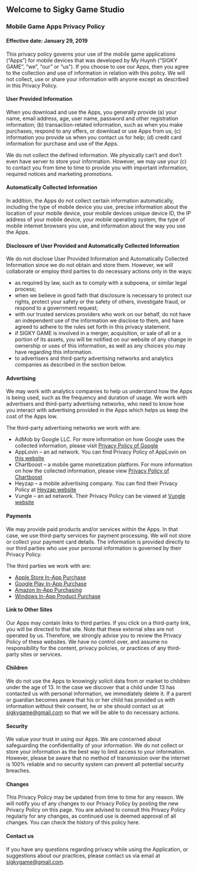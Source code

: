 ## Welcome to Sigky Game Studio

### Mobile Game Apps Privacy Policy
#### Effective date: January 29, 2019

This privacy policy governs your use of the mobile game applications (“Apps”) for mobile devices that was developed by My Huynh (“SIGKY GAME”, “we”, “our” or “us”).
If you choose to use our Apps, then you agree to the collection and use of information in relation with this policy. We will not collect, use or share your information with anyone except as described in this Privacy Policy.

#### User Provided Information 

When you download and use the Apps, you generally provide (a) your name, email address, age, user name, password and other registration information; (b) transaction-related information, such as when you make purchases, respond to any offers, or download or use Apps from us; (c) information you provide us when you contact us for help; (d) credit card information for purchase and use of the Apps.

We do not collect the defined information. We physically can’t and don’t even have server to store your information. However, we may use your (c) to contact you from time to time to provide you with important information, required notices and marketing promotions.

#### Automatically Collected Information 

In addition, the Apps do not collect certain information automatically, including the type of mobile device you use, precise information about the location of your mobile device, your mobile devices unique device ID, the IP address of your mobile device, your mobile operating system, the type of mobile internet browsers you use, and information about the way you use the Apps. 

#### Disclosure of User Provided and Automatically Collected Information 

We do not disclose User Provided Information and Automatically Collected Information since we do not obtain and store them. However, we will collaborate or employ third parties to do necessary actions only in the ways:

- as required by law, such as to comply with a subpoena, or similar legal process;
-	when we believe in good faith that disclosure is necessary to protect our rights, protect your safety or the safety of others, investigate fraud, or respond to a government request;
-	with our trusted services providers who work on our behalf, do not have an independent use of the information we disclose to them, and have agreed to adhere to the rules set forth in this privacy statement.
-	if SIGKY GAME is involved in a merger, acquisition, or sale of all or a portion of its assets, you will be notified on our website of any change in ownership or uses of this information, as well as any choices you may have regarding this information.
-	to advertisers and third-party advertising networks and analytics companies as described in the section below.

#### Advertising

We may work with analytics companies to help us understand how the Apps is being used, such as the frequency and duration of usage. We work with advertisers and third-party advertising networks, who need to know how you interact with advertising provided in the Apps which helps us keep the cost of the Apps low. 

The third-party advertising networks we work with are:
-	AdMob by Google LLC. For more information on how Google uses the collected information, please visit [Privacy Policy of Google](http://www.google.com/policies/privacy/)
-	AppLovin – an ad network. You can find Privacy Policy of AppLovin on [this website](https://www.applovin.com/privacy/)
-	Chartboost – a mobile game monetization platform. For more information on how the collected information, please view [Privacy Policy of Chartboost](https://answers.chartboost.com/en-us/articles/200780269)
-	Heyzap – a mobile advertising company. You can find their Privacy Policy at [Heyzap website](https://www.fyber.com/legal/heyzap-sdk/)
-	Vungle – an ad network. Their Privacy Policy can be viewed at [Vungle website](https://vungle.com/privacy/)

#### Payments

We may provide paid products and/or services within the Apps. In that case, we use third-party services for payment processing. We will not store or collect your payment card details. The information is provided directly to our third parties who use your personal information is governed by their Privacy Policy. 

The third parties we work with are:
- [Apple Store In-App Purchase](https://www.apple.com/legal/privacy/)
- [Google Play In-App Purchase](https://www.google.com/policies/privacy/)
- [Amazon In-App Purchasing](https://www.amazon.com/gp/help/customer/display.html?nodeId=201485660)
- [Windows In-App Product Purchase](https://privacy.microsoft.com/en-us)

#### Link to Other Sites

Our Apps may contain links to third parties. If you click on a third-party link, you will be directed to that site. Note that these external sites are not operated by us. Therefore, we strongly advise you to review the Privacy Policy of these websites. We have no control over, and assume no responsibility for the content, privacy policies, or practices of any third-party sites or services. 

#### Children 

We do not use the Apps to knowingly solicit data from or market to children under the age of 13. In the case we discover that a child under 13 has contacted us with personal information, we immediately delete it. If a parent or guardian becomes aware that his or her child has provided us with information without their consent, he or she should contact us at sigkygame@gmail.com so that we will be able to do necessary actions. 

#### Security

We value your trust in using our Apps. We are concerned about safeguarding the confidentiality of your information. We do not collect or store your information as the best way to limit access to your information. However, please be aware that no method of transmission over the internet is 100% reliable and no security system can prevent all potential security breaches.

#### Changes

This Privacy Policy may be updated from time to time for any reason. We will notify you of any changes to our Privacy Policy by posting the new Privacy Policy on this page. You are advised to consult this Privacy Policy regularly for any changes, as continued use is deemed approval of all changes. You can check the history of this policy here. 

#### Contact us

If you have any questions regarding privacy while using the Application, or suggestions about our practices, please contact us via email at sigkygame@gmail.com.

